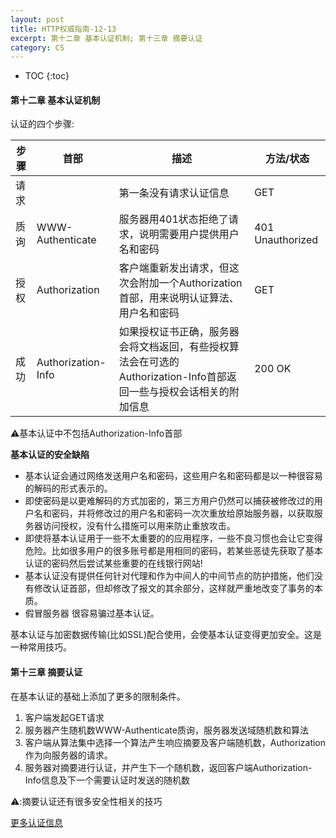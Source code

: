 ```yaml
---
layout: post
title: HTTP权威指南-12-13
excerpt: 第十二章 基本认证机制; 第十三章 摘要认证
category: CS
---
```


* TOC
{:toc}

#### 第十二章 基本认证机制
认证的四个步骤:

|步骤| 首部| 描述| 方法/状态|
|---|----|-----|--------|
|请求|    |第一条没有请求认证信息|GET|
|质询|WWW-Authenticate|服务器用401状态拒绝了请求，说明需要用户提供用户名和密码|401 Unauthorized|
|授权|Authorization|客户端重新发出请求，但这次会附加一个Authorization首部，用来说明认证算法、用户名和密码|GET|
|成功|Authorization-Info|如果授权证书正确，服务器会将文档返回，有些授权算法会在可选的Authorization-Info首部返回一些与授权会话相关的附加信息|200 OK|

⚠️基本认证中不包括Authorization-Info首部


**基本认证的安全缺陷**
- 基本认证会通过网络发送用户名和密码，这些用户名和密码都是以一种很容易的解码的形式表示的。
- 即使密码是以更难解码的方式加密的，第三方用户仍然可以捕获被修改过的用户名和密码，并将修改过的用户名和密码一次次重放给原始服务器，以获取服务器访问授权，没有什么措施可以用来防止重放攻击。
- 即使将基本认证用于一些不太重要的的应用程序，一些不良习惯也会让它变得危险。比如很多用户的很多账号都是用相同的密码，若某些恶徒先获取了基本认证的密码然后尝试某些重要的在线银行网站!
- 基本认证没有提供任何针对代理和作为中间人的中间节点的防护措施，他们没有修改认证首部，但却修改了报文的其余部分，这样就严重地改变了事务的本质。
- 假冒服务器 很容易骗过基本认证。

基本认证与加密数据传输(比如SSL)配合使用，会使基本认证变得更加安全。这是一种常用技巧。


#### 第十三章 摘要认证
在基本认证的基础上添加了更多的限制条件。
1. 客户端发起GET请求
2. 服务器产生随机数WWW-Authenticate质询，服务器发送域随机数和算法
3. 客户端从算法集中选择一个算法产生响应摘要及客户端随机数，Authorization作为向服务器的请求。
4. 服务器对摘要进行认证，并产生下一个随机数，返回客户端Authorization-Info信息及下一个需要认证时发送的随机数

⚠️:摘要认证还有很多安全性相关的技巧

[更多认证信息](http://www.ietf.org/rfc/rfc2617.txt)
